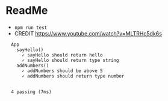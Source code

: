 # ReadMe

- `npm run test`
- CREDIT https://www.youtube.com/watch?v=MLTRHc5dk6s

```
  App
    sayHello()
      ✓ sayHello should return hello
      ✓ sayHello should return type string
    addNumbers()
      ✓ addNumbers should be above 5
      ✓ addNumbers should return type number


  4 passing (7ms)
```

